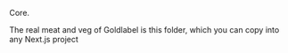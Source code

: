 Core. 

The real meat and veg of Goldlabel is this folder, which you can copy into any Next.js project